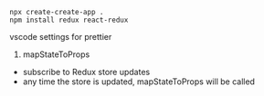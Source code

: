 ```
npx create-create-app .
npm install redux react-redux

```

vscode settings for prettier

1. mapStateToProps
  - subscribe to Redux store updates 
  - any time the store is updated, mapStateToProps will be called